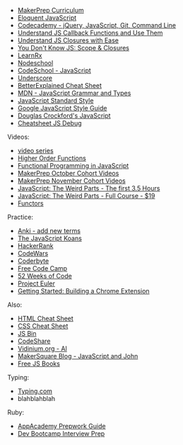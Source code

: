 
* [MakerPrep Curriculum](https://github.com/MakerPrepLA/makerprepla)
* [Eloquent JavaScript](http://eloquentjavascript.net/index.html)
* [Codecademy - jQuery, JavaScript, Git, Command Line](https://www.codecademy.com/learn)
* [Understand JS Callback Functions and Use Them](http://javascriptissexy.com/understand-javascript-callback-functions-and-use-them/)
* [Understand JS Closures with Ease](http://javascriptissexy.com/understand-javascript-closures-with-ease/)
* [You Don't Know JS: Scope & Closures](https://github.com/getify/You-Dont-Know-JS/tree/master/scope%20%26%20closures)
* [LearnRx](http://reactivex.io/learnrx/)
* [Nodeschool](http://nodeschool.io/)
* [CodeSchool - JavaScript](https://www.codeschool.com/paths/javascript)
* [Underscore](http://underscorejs.org/)
* [BetterExplained Cheat Sheet](http://betterexplained.com/cheatsheet/)
* [MDN - JavaScript Grammar and Types](https://developer.mozilla.org/en-US/docs/Web/JavaScript/Guide/Grammar_and_types)
* [JavaScript Standard Style](https://github.com/feross/standard)
* [Google JavaScript Style Guide](https://google.github.io/styleguide/javascriptguide.xml)
* [Douglas Crockford's JavaScript](http://javascript.crockford.com/)
* [Cheatsheet JS Debug](https://www.scribd.com/doc/290695265/Cheatsheet-JS-Debug)

Videos:

* [video series](https://egghead.io/lessons/javascript-chaining-the-array-map-and-filter-methods)
* [Higher Order Functions](https://www.youtube.com/watch?v=BMUiFMZr7vk)
* [Functional Programming in JavaScript](https://youtu.be/BMUiFMZr7vk)
* [MakerPrep October Cohort Videos](https://drive.google.com/drive/u/3/folders/0B95dPCEAhWXQOTlOSmNWZmhoZms)
* [MakerPrep November Cohort Videos](https://drive.google.com/folderview?id=0B6PUfb8GkW4Eb2VFNG5LdGs1U1k&usp=drive_web)
* [JavaScript: The Weird Parts - The first 3.5 Hours](https://youtu.be/Bv_5Zv5c-Ts)
* [JavaScript: The Weird Parts - Full Course - $19](https://www.udemy.com/understand-javascript/)
* [Functors](https://youtu.be/DisD9ftUyCk)

Practice:
* [Anki - add new terms](https://ankiweb.net/decks/)
* [The JavaScript Koans](https://github.com/mrdavidlaing/javascript-koans)
* [HackerRank](https://www.hackerrank.com/domains/algorithms/warmup)
* [CodeWars](http://www.codewars.com/)
* [Coderbyte](http://coderbyte.com/)
* [Free Code Camp](http://www.freecodecamp.com/)
* [52 Weeks of Code](http://www.dreamincode.net/forums/topic/148191-week-%231-challenge-jquery-effects/)
* [Project Euler](https://projecteuler.net/)
* [Getting Started: Building a Chrome Extension](https://developer.chrome.com/extensions/getstarted)


Also:
* [HTML Cheat Sheet](http://makerprepla.divshot.io/pages/appendages/html5-cheat-sheet.pdf)
* [CSS Cheat Sheet](http://makerprepla.divshot.io/pages/appendages/css3-cheat-sheet.pdf)
* [JS Bin](jsbin.com)
* [CodeShare](https://codeshare.io/)
* [Vidinium.org - AI](http://vindinium.org/)
* [MakerSquare Blog - JavaScript and John](https://javascriptjohn.wordpress.com/)
* [Free JS Books](http://jsbooks.revolunet.com/)

Typing:
* [Typing.com](https://www.typing.com)
* blahblahblah

Ruby:
* [AppAcademy Prepwork Guide](http://www.appacademy.io/assets/App_Academy_Prepwork_Studyguide.pdf)
* [Dev Bootcamp Interview Prep](http://devbootcamp.com/interview-prep.pdf)
